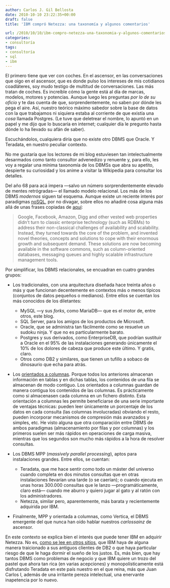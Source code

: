 ```yaml
---
author: Carlos J. Gil Bellosta
date: 2010-10-10 23:22:35+00:00
draft: false
title: 'IBM compró Netezza: una taxonomía y algunos comentarios'

url: /2010/10/10/ibm-compro-netezza-una-taxonomia-y-algunos-comentarios/
categories:
- consultoría
tags:
- consultoría
- sql
- ibm
---
```


El primero tiene que ver con coches. En el ascensor, en las conversaciones que oigo en el ascensor, que es donde pulso los intereses de mis cotidianos coadláteres, soy mudo testigo de multitud de conversaciones. Las más tratan de coches. Es increíble cómo la gente está al día de marcas, modelos, motores y potencias. Aunque luego les preguntas _por lo de su oficio_ y te das cuenta de que, sorprendentemente, no saben por dónde les pega el aire. Así, nuestro teórico máximo sabedor sobre la base de datos con la que trabajamos ni siquiera estaba al corriente de que existía una _cosa_ llamada Postgres. (Le tuve que deletrear el nombre, lo apuntó en un papel y me dijo que lo buscaría en internet; cualquier día le pregunto hasta dónde lo ha llevado su afán de saber).

Escuchándolos, cualquiera diría que no existe otro DBMS que Oracle. Y Teradata, en nuestro peculiar contexto.

No me gustaría que los lectores de mi blog estuviesen tan intelectualmente desarmados como tanto consultor advenedizo y renuente y, para ello, les voy a regalar una mínima taxonomía de los DBMSs que abra su apetito, despierte su curiosidad y los anime a visitar la Wikipedia para consultar los detalles.

Del año 68 para acá impera —salvo un número sorprendentemente elevado de mentes retrógradas— el llamado modelo relacional. Los más de los DBMS _modernos_ siguen tal esquema. Aunque existe un reciente interés por paradigmas [noSQL](http://es.wikipedia.org/wiki/NoSQL), por no divagar, sobre ellos no añadiré cosa alguna más allá de unas frases copiadas de [aquí](http://outerthought.org/site/products/lily.html):


> Google, Facebook, Amazon, Digg and other vested web properties didn’t turn to classic enterprise technology (such as RDBMs) to address their non-classical challenges of availability and scalability. Instead, they turned towards the core of the problem, and invented novel theories, concepts and solutions to cope with their enormous growth and subsequent demand. These solutions are now becoming available in the software commons, such as column-oriented databases, messaging queues and highly scalable infrastructure management tools.


Por simplificar, los DBMS relacionales, se encuadran en cuatro grandes grupos:



* Los tradicionales, con una arquitectura diseñada hace treinta años o más y que funcionan decentemente en contextos más o menos típicos (conjuntos de datos pequeños o medianos). Entre ellos se cuentan los más conocidos de los diletantes:
	* MySQL —y sus _forks_, como MariaDB— que es el motor de, entre otros, este blog.
	* SQL Server, para los amigos de los productos de Microsoft.
	* Oracle, que se administra tan fácilmente como se resuelve un sudoku ninja. Y que no es particularmente barato.
	* Postgres y sus derivados, como EnterpriseDB, que podrían sustituir a Oracle en el 95% de las instalaciones generando únicamente el 10% de los dolores de cabeza que produce este último. Y gratis, claro.
	* Otros como DB2 y similares, que tienen un tufillo a sobaco de dinosaurio que echa para atrás.

* Los [orientados a columnas](http://en.wikipedia.org/wiki/Column-oriented_DBMS). Porque todos los anteriores almacenan información en tablas y en dichas tablas, los contenidos de una fila se almacenan de modo contiguo. Los orientados a columnas guardan de manera contigua los contenidos de las columnas. Es prácticamente como si almacenasen cada columna en un fichero distinto. Esta orientación a columnas les permite beneficiarse de una serie importante de ventajas técnicas: pueden leer únicamente un porcentaje de los datos en cada consulta (las columnas involucradas) obviando el resto, pueden incorporar mecanismos de compresión más avanzados y simples, etc. He visto alguna que otra comparación entre DBMS de ambos paradigmas (almacenamiento por filas y por columnas) y los primeros suelen ser más rápidos en operaciones de carga masiva, mientras que los segundos son mucho más rápidos a la hora de resolver consultas.
* Los DBMS MPP (_massively parallel processing_), aptos para instalaciones grandes. Entre ellos, se cuentan:
	* Teradata, que me hace sentir como todo un máster del universo cuando completa en dos minutos consultas que en otras instalaciones llevarían una tarde (o se caerían); o cuando ejecuta en unas horas 300.000 consultas que le lanzo —programáticamente, claro está— cuando me aburro y quiero jugar al gato y al ratón con los administradores.
	* Netezza, similar pero, aparentemente, más barata y recientemente adquirida por IBM.

* Finalmente, MPP y orientada a columnas, como Vertica, el DBMS emergente del que nunca han oído hablar nuestros _carlossainz_ de ascensor.

En este contexto se explica bien el interés que puede tener IBM en adquirir Netezza. No es, [como se lee en otros sitios](http://carlosal.wordpress.com/2010/09/22/%C2%A1ibm-compra-netezza/), que IBM haya de alguna manera traicionado a sus antiguos clientes de DB2 o que haya particular riesgo de que le haga dormir el sueño de los justos. Es, más bien, que hay tantos DBMS como problemas de negocio y que IBM quiere un trozo del pastel que ahora tan rica (en varias acepciones) y monopolísticamente está disfrutando Teradata en este país nuestro en el que reina, más que Juan Carlos I, además de una irritante pereza intelectual, una enervante inapetencia por lo nuevo.
